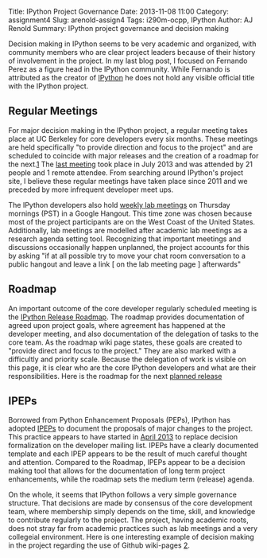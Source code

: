 Title: IPython Project Governance
Date: 2013-11-08 11:00 
Category: assignment4
Slug: arenold-assign4 
Tags: i290m-ocpp, IPython 
Author: AJ Renold
Summary: IPython project governance and decision making

Decision making in IPython seems to be very academic and organized, with community members who are clear project leaders because of their history of involvement in the project. In my last blog post, I focused on Fernando Perez as a figure head in the IPython community. While Fernando is attributed as the creator of [IPython](http://www.fsf.org/news/2012-free-software-award-winners-announced-2) he does not hold any visible official title with the IPython project.

## Regular Meetings

For major decision making in the IPython project, a regular meeting takes place at UC Berkeley for core developers every six months. These meetings are held specifically "to provide direction and focus to the project" and are scheduled to coincide with major releases and the creation of a roadmap for the next.[1](https://github.com/ipython/ipython/wiki/Roadmap:-IPython) The [last meeting](https://github.com/ipython/ipython/wiki/Dev:-Meeting,-July-2013) took place in July 2013 and was attended by 21 people and 1 remote attendee. From searching around IPython's project site, I believe these regular meetings have taken place since 2011 and we preceded by more infrequent developer meet ups.

The IPython developers also hold [weekly lab meetings](https://github.com/ipython/ipython/wiki/Dev:-Lab-meetings-on-Air) on Thursday mornings (PST) in a Google Hangout. This time zone was chosen because most of the project participants are on the West Coast of the United States. Additionally, lab meetings are modelled after academic lab meetings as a research agenda setting tool. Recognizing that important meetings and discussions occasionally happen unplanned, the project accounts for this by asking "if at all possible try to move your chat room conversation to a public hangout and leave a link [ on the lab meeting page ] afterwards" 

## Roadmap

An important outcome of the core developer regularly scheduled meeting is the [IPython Release Roadmap](https://github.com/ipython/ipython/wiki/Roadmap:-IPython). The roadmap provides documentation of agreed upon project goals, where agreement has happened at the developer meeting, and also documentation of the delegation of tasks to the core team. As the roadmap wiki page states, these goals are created to "provide direct and focus to the project." They are also marked with a difficultly and priority scale. Because the delegation of work is visible on this page, it is clear who are the core IPython developers and what are their responsibilities. Here is the roadmap for the next [planned release](https://github.com/ipython/ipython/wiki/Roadmap:-IPython#release-20-winter-201314)

## IPEPs

Borrowed from Python Enhancement Proposals (PEPs), IPython has adopted [IPEPs](https://github.com/ipython/ipython/wiki/IPEPs:-IPython-Enhancement-Proposals) to document the proposals of major changes to the project. This practice appears to have started in [April 2013](http://mail.scipy.org/pipermail/ipython-dev/2013-April/011384.html) to replace decision formalization on the developer mailing list. IPEPs have a clearly documented template and each IPEP appears to be the result of much careful thought and attention. Compared to the Roadmap, IPEPs appear to be a decision making tool that allows for the documentation of long term project enhancements, while the roadmap sets the medium term (release) agenda.

On the whole, it seems that IPython follows a very simple governance structure. That decisions are made by consensus of the core development team, where membership simply depends on the time, skill, and knowledge to contribute regularly to the project. The project, having academic roots, does not stray far from academic practices such as lab meetings and a very collegeial environment. Here is one interesting example of decision making in the project regarding the use of Github wiki-pages [2](http://mail.scipy.org/pipermail/ipython-dev/2013-July/011935.html).
